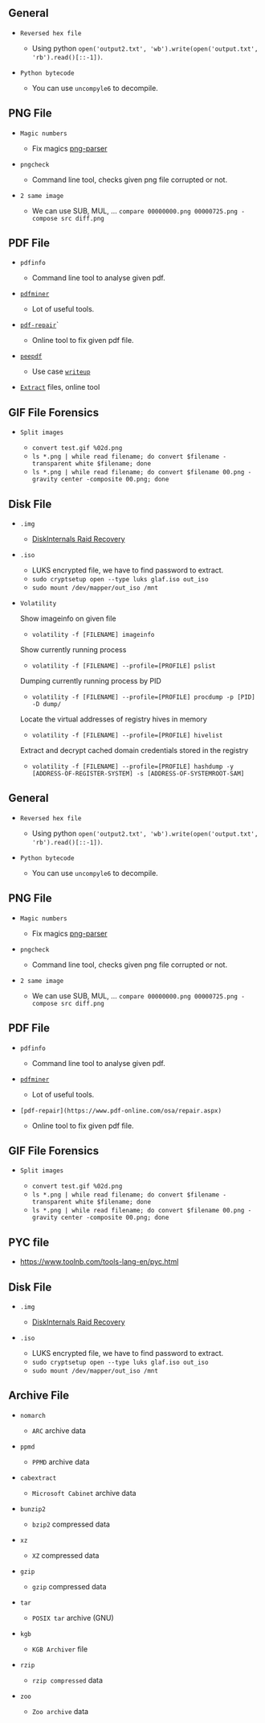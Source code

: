 ## General

- `Reversed hex file`

  - Using python `open('output2.txt', 'wb').write(open('output.txt', 'rb').read()[::-1])`.

- `Python bytecode`

  - You can use `uncompyle6` to decompile.

## PNG File

- `Magic numbers`

  - Fix magics [png-parser](https://github.com/ByamB4/Capture-The-Flag/blob/master/Forensics/src/png_parser.py)

- `pngcheck`

  - Command line tool, checks given png file corrupted or not.

- `2 same image`

  - We can use SUB, MUL, ... `compare 00000000.png 00000725.png -compose src diff.png`

## PDF File

- `pdfinfo`

  - Command line tool to analyse given pdf.

- [`pdfminer`](https://github.com/euske/pdfminer)

  - Lot of useful tools.

- [`pdf-repair`](https://www.pdf-online.com/osa/repair.aspx)`

  - Online tool to fix given pdf file.

- [`peepdf`](https://github.com/jesparza/peepdf)

  - Use case [`writeup`](https://saransappa.wordpress.com/2020/06/08/sec-t-ctf-2019-forensics-challenge-writeup/)

- [`Extract`](https://smallpdf.com/split-pdf) files, online tool

  
## GIF File Forensics

- `Split images`

  - `convert test.gif %02d.png`
  - `ls *.png | while read filename; do convert $filename -transparent white $filename; done`
  - `ls *.png | while read filename; do convert $filename 00.png -gravity center -composite 00.png; done`

## Disk File

- `.img`

  - [DiskInternals Raid Recovery](https://www.diskinternals.com/raid-recovery/)

- `.iso`

  - LUKS encrypted file, we have to find password to extract.
  - `sudo cryptsetup open --type luks glaf.iso out_iso`
  - `sudo mount /dev/mapper/out_iso /mnt`

- `Volatility`

  Show imageinfo on given file 
  - `volatility -f [FILENAME] imageinfo`
  
  Show currently running process
  - `volatility -f [FILENAME] --profile=[PROFILE] pslist`
  
  Dumping currently running process by PID
  - `volatility -f [FILENAME] --profile=[PROFILE] procdump -p [PID] -D dump/`
  
  Locate the virtual addresses of registry hives in memory
  - `volatility -f [FILENAME] --profile=[PROFILE] hivelist`
  
  Extract and decrypt cached domain credentials stored in the registry
  - `volatility -f [FILENAME] --profile=[PROFILE] hashdump -y [ADDRESS-OF-REGISTER-SYSTEM] -s [ADDRESS-OF-SYSTEMROOT-SAM]`
  
## General

- `Reversed hex file`

  - Using python `open('output2.txt', 'wb').write(open('output.txt', 'rb').read()[::-1])`.

- `Python bytecode`

  - You can use `uncompyle6` to decompile.

## PNG File

- `Magic numbers`

  - Fix magics [png-parser](https://github.com/ByamB4/Capture-The-Flag/blob/master/Forensics/src/png_parser.py)

- `pngcheck`

  - Command line tool, checks given png file corrupted or not.

- `2 same image`

  - We can use SUB, MUL, ... `compare 00000000.png 00000725.png -compose src diff.png`

## PDF File

- `pdfinfo`

  - Command line tool to analyse given pdf.

- [`pdfminer`](https://github.com/euske/pdfminer)

  - Lot of useful tools.

- `[pdf-repair](https://www.pdf-online.com/osa/repair.aspx)`

  - Online tool to fix given pdf file.

## GIF File Forensics

- `Split images`

  - `convert test.gif %02d.png`
  - `ls *.png | while read filename; do convert $filename -transparent white $filename; done`
  - `ls *.png | while read filename; do convert $filename 00.png -gravity center -composite 00.png; done`

## PYC file

  - https://www.toolnb.com/tools-lang-en/pyc.html

## Disk File

- `.img`

  - [DiskInternals Raid Recovery](https://www.diskinternals.com/raid-recovery/)

- `.iso`

  - LUKS encrypted file, we have to find password to extract.
  - `sudo cryptsetup open --type luks glaf.iso out_iso`
  - `sudo mount /dev/mapper/out_iso /mnt`

## Archive File

- `nomarch`

  - `ARC` archive data
  
- `ppmd`
  
  - `PPMD` archive data

- `cabextract`

  - `Microsoft Cabinet` archive data
  
- `bunzip2`

  - `bzip2` compressed data
  
- `xz`

  - `XZ` compressed data

- `gzip`
  
  - `gzip` compressed data

- `tar`

  - `POSIX tar` archive (GNU)

- `kgb`

  - `KGB Archiver` file

- `rzip`

  - `rzip compressed` data

- `zoo`

  - `Zoo archive` data
  
